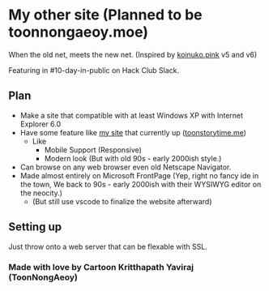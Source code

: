 # My other site (Planned to be toonnongaeoy.moe)
When the old net, meets the new net. (Inspired by [koinuko.pink](https://koinuko.pink/) v5 and v6)

Featuring in #10-day-in-public on Hack Club Slack.

## Plan
- Make a site that compatible with at least Windows XP with Internet Explorer 6.0
- Have some feature like [my site](https://github.com/toonnongaeoy/mysite) that currently up ([toonstorytime.me](https://toonstorytime.me))
  - Like
    - Mobile Support (Responsive)
    - Modern look (But with old 90s - early 2000ish style.)
- Can browse on any web browser even old Netscape Navigator.
- Made almost entirely on Microsoft FrontPage (Yep, right no fancy ide in the town, We back to 90s - early 2000ish with their WYSIWYG editor on the neocity.)
  - (But still use vscode to finalize the website afterward)

## Setting up
Just throw onto a web server that can be flexable with SSL.

### Made with love by Cartoon Kritthapath Yaviraj (ToonNongAeoy)
